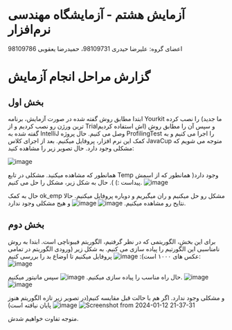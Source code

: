 # آزمایش هشتم -  آزمایشگاه مهندسی نرم‌افزار
اعضای گروه: علیرضا حیدری 98109731، حمیدرضا یعقوبی 98109786
# گزارش مراحل انجام آزمایش
## بخش اول
ابتدا مطابق روش گفته شده در صورت آزمایش، برنامه Yourkit را نصب کرده (ما جدید ترین ورژن رو نصب کردیم و از Trialاش استفاده کردیم) و سپس آن را مطابق روش گفته شده به IntelliJ وصل می کنیم. حال پروژه ProfilingTest را اجرا می کنیم و به کمک این نرم افزار، پروفایل میکنیم. بعد از اجرای کلاس  JavaCup متوجه می شویم که مشکلی وجود دارد. حال تصویر زیر را مشاهده کنید:

![image](https://github.com/hamidrezayaghobi/SEL_week8/assets/59170724/e664f974-7984-4743-ac60-7ad6848bfa4b)

همانطور که مشاهده میکنید. مشکلی در تابع Temp وجود دارد( همانطور که از اسمش پیداست :) ). حال به شکل زیر، مشکل را حل می کنیم.
![image](https://github.com/hamidrezayaghobi/SEL_week8/assets/59170724/c3f350e0-8232-488d-ab13-aa0f2c1faeb1)

حال به کمک ok_emp مشکل رو حل میکنیم و ران میگیریم و دوباره پروفایل میکنیم. حالا نتایح رو مشاهده میکنیم.
![image](https://github.com/hamidrezayaghobi/SEL_week8/assets/59170724/75faa9b7-06d4-494b-9515-94c6e80dd964)
![image](https://github.com/hamidrezayaghobi/SEL_week8/assets/59170724/9d0dac58-f7fc-4e07-9ef7-a7c4ed94b3b5)
و هیج مشکلی وجود ندارد.
## بخش دوم
برای این بخش، الگوریتمی که در نظر گرفتیم، الگوریتم فیبوناچی است. ابتدا به روش نامناسبی این الگورتیم را پیاده سازی می کنیم. به شکل زیر (ورودی الگوریتم در تمامی عکس های ۱۰۰۰ است):
![image](https://github.com/hamidrezayaghobi/SEL_week8/assets/59170724/5283bbcc-f290-4a2d-9694-bee7049281d8)
پروفایل میکنیم تا اوضاع بد را بررسی کنیم:
![image](https://github.com/hamidrezayaghobi/SEL_week8/assets/59170724/3c874a60-2ea2-4152-b832-2322e14dd75a)

حال راه مناسب را پیاده سازی میکنیم.
![image](https://github.com/hamidrezayaghobi/SEL_week8/assets/59170724/6407b448-1ae2-483a-b16a-ee4fbc10fe29)
سپس مانیتور میکنیم.
![image](https://github.com/hamidrezayaghobi/SEL_week8/assets/59170724/1c046591-5ee5-4c9f-beb1-8609106483c8)
![image](https://github.com/hamidrezayaghobi/SEL_week8/assets/59170724/0296d67d-7c59-4d4f-85f1-17aebefeffde)


و مشکلی وجود ندارد. اگر هم با حالت قبل مقایسه کنیم(در تصویر زیر تازه الگوریتم هنوز پایان نیافته است)
![image](https://github.com/hamidrezayaghobi/SEL_week8/assets/59170724/b1d798b8-f700-4b0e-a983-5bf6fa703947)
![Screenshot from 2024-01-12 21-37-31](https://github.com/hamidrezayaghobi/SEL_week8/assets/59170724/3e2ffdb9-1595-4616-ad9f-f165528b2ff6)

 متوجه تفاوت خواهیم شدش.

